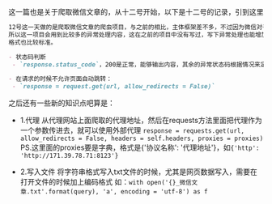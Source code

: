 这一篇也是关于爬取微信文章的，从十二号开始，以下是十二号的记录，引到这里

```markdown
12号这一天做的是爬取微信文章的爬虫项目，与之前的相比，主体框架差不多，不过因为微信对于反爬处理比较严格，
所以这一项目会用到比较多的异常处理内容，这在之前的项目中没有写过，写下异常处理也能增加爬取到内容的几率，
格式也比较标准。

- 状态码判断
 - `response.status_code`，200是正常，能够输出内容，其余的异常状态码根据情况来定

- 在请求的时候不允许页面自动跳转：
 - `response = request.get(url, allow_redirects = False)`
```

之后还有一些新的知识点吧算是：

- 1.代理
从代理网站上面爬取的代理地址，然后在requests方法里面把代理作为一个参数传进去，就可以使用外部代理
`response = requests.get(url, allow_redirects = False, headers = self.headers, proxies = proxies)`
PS.这里面的proxies要是字典，格式是{'协议名称': '代理地址'}，如`{'http': 'http://171.39.78.71:8123'}`

- 2.写入文件
将字符串格式写入txt文件的时候，尤其是网页数据写入，需要在打开文件的时候加上编码格式
如：`with open('{}_微信文章.txt'.format(query), 'a', encoding = 'utf-8') as f`

